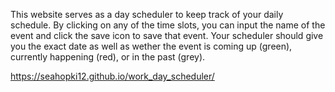 This website serves as a day scheduler to keep track of your daily schedule. By clicking on any of the time slots, you can input the name of the event and click the save icon to save that event. Your scheduler should give you the exact date as well as wether the event is coming up (green), currently happening (red), or in the past (grey).


https://seahopki12.github.io/work_day_scheduler/

